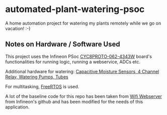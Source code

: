 # automated-plant-watering-psoc

A home automation project for watering my plants remotely while we go on vacation! :-)


## Notes on Hardware / Software Used

This project uses the Infineon PSoc [CYC8PROTO-062-4343W](https://www.mouser.com/ProductDetail/Infineon-Technologies/CY8CPROTO-062-4343W) board's functionalities for running logic, running a webservice, ADCs etc.

Additional hardware for watering: [Capacitive Moisture Sensors, 4 Channel Relay, Watering Pumps, Tubes](https://www.amazon.com/gp/product/B093V62VXD)

For multitasking, [FreeRTOS](https://www.freertos.org/) is used.

A lot of the baseline code for this repo has been taken from [Wifi Webserver](https://github.com/Infineon/mtb-example-wifi-https-server) from Infineon's github and has been modified for the needs of this application.
